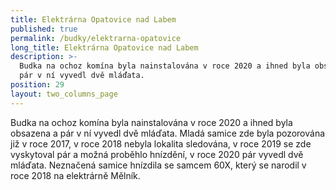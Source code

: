 ```yaml
---
title: Elektrárna Opatovice nad Labem
published: true
permalink: /budky/elektrarna-opatovice
long_title: Elektrárna Opatovice nad Labem
description: >-
  Budka na ochoz komína byla nainstalována v roce 2020 a ihned byla obsazena a
  pár v ní vyvedl dvě mláďata.
position: 29
layout: two_columns_page
---
```

Budka na ochoz komína byla nainstalována v roce 2020 a ihned byla obsazena a pár v ní vyvedl dvě mláďata. Mladá samice zde byla pozorována již v roce 2017, v roce 2018 nebyla lokalita sledována, v roce 2019 se zde vyskytoval pár a možná proběhlo hnízdění, v roce 2020 pár vyvedl dvě mláďata. Neznačená samice hnízdila se samcem 60X, který se narodil v roce 2018 na elektrárně Mělník.
